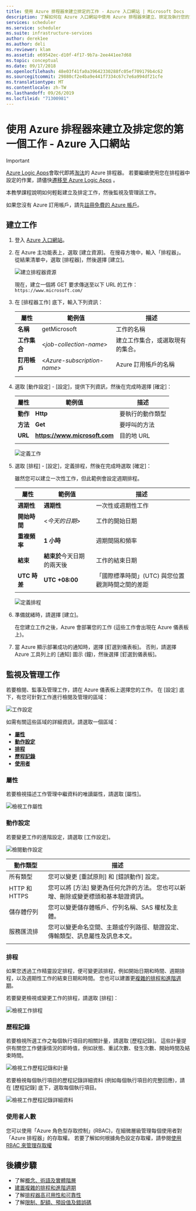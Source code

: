 ```yaml
---
title: 使用 Azure 排程器來建立排定的工作 - Azure 入口網站 | Microsoft Docs
description: 了解如何在 Azure 入口網站中使用 Azure 排程器來建立、排定及執行您的第一個自動化工作
services: scheduler
ms.service: scheduler
ms.suite: infrastructure-services
author: derek1ee
ms.author: deli
ms.reviewer: klam
ms.assetid: e69542ec-d10f-4f17-9b7a-2ee441ee7d68
ms.topic: conceptual
ms.date: 09/17/2018
ms.openlocfilehash: 48e03f41fa0a39642330288fc05ef709179b4c62
ms.sourcegitcommit: 29880cf2e4ba9e441f7334c67c7e6a994df21cfe
ms.translationtype: MT
ms.contentlocale: zh-TW
ms.lasthandoff: 09/26/2019
ms.locfileid: "71300981"
---
```

# <a name="create-and-schedule-your-first-job-with-azure-scheduler---azure-portal"></a>使用 Azure 排程器來建立及排定您的第一個工作 - Azure 入口網站

> [!IMPORTANT]
> [Azure Logic Apps](../logic-apps/logic-apps-overview.md)會取代即將[淘汰](../scheduler/migrate-from-scheduler-to-logic-apps.md#retire-date)的 Azure 排程器。 若要繼續使用您在排程器中設定的作業，請儘快[遷移至 Azure Logic Apps](../scheduler/migrate-from-scheduler-to-logic-apps.md) 。

本教學課程說明如何輕鬆建立及排定工作，然後監視及管理該工作。 

如果您沒有 Azure 訂用帳戶，請先<a href="https://azure.microsoft.com/free/" target="_blank">註冊免費的 Azure 帳戶</a>。

## <a name="create-job"></a>建立工作

1. 登入 [Azure 入口網站](https://portal.azure.com/)。  

1. 在 Azure 主功能表上，選取 [建立資源]。 在搜尋方塊中，輸入「排程器」。 從結果清單中，選取 [排程器]，然後選擇 [建立]。

   ![建立排程器資源](./media/scheduler-get-started-portal/scheduler-v2-portal-marketplace-create.png)

   現在，建立一個將 GET 要求傳送至以下 URL 的工作：`https://www.microsoft.com/` 

1. 在 [排程器工作] 底下，輸入下列資訊：

   | 屬性 | 範例值 | 描述 |
   |----------|---------------|-------------| 
   | **名稱** | getMicrosoft | 工作的名稱 | 
   | **工作集合** | <*job-collection-name*> | 建立工作集合，或選取現有的集合。 | 
   | **訂用帳戶** | <*Azure-subscription-name*> | Azure 訂用帳戶的名稱 | 
   |||| 

1. 選取 [動作設定] - [設定]，提供下列資訊，然後在完成時選擇 [確定]：

   | 屬性 | 範例值 | 描述 |
   |----------|---------------|-------------| 
   | **動作** | **Http** | 要執行的動作類型 | 
   | **方法** | **Get** | 要呼叫的方法 | 
   | **URL** | **https://www.microsoft.com** | 目的地 URL | 
   |||| 
   
   ![定義工作](./media/scheduler-get-started-portal/scheduler-v2-portal-action-settings.png)

1. 選取 [排程] - [設定]，定義排程，然後在完成時選取 [確定]：

   雖然您可以建立一次性工作，但此範例會設定週期排程。

   | 屬性 | 範例值 | 描述 |
   |----------|---------------|-------------| 
   | **週期性** | **週期性** | 一次性或週期性工作 | 
   | **開始時間** | <*今天的日期*> | 工作的開始日期 | 
   | **重複頻率** | **1 小時** | 週期間隔和頻率 | 
   | **結束** | **結束於**今天日期的兩天後 | 工作的結束日期 | 
   | **UTC 時差** | **UTC +08:00** | 「國際標準時間」(UTC) 與您位置觀測時間之間的差距 | 
   |||| 

   ![定義排程](./media/scheduler-get-started-portal/scheduler-v2-portal-recurrence-schedule.png)

1. 準備就緒時，請選擇 [建立]。

   在您建立工作之後，Azure 會部署您的工作 (這些工作會出現在 Azure 儀表板上)。 

1. 當 Azure 顯示部署成功的通知時，選擇 [釘選到儀表板]。 否則，請選擇 Azure 工具列上的 [通知] 圖示 (鐘)，然後選擇 [釘選到儀表板]。

## <a name="monitor-and-manage-jobs"></a>監視及管理工作

若要檢閱、監事及管理工作，請在 Azure 儀表板上選擇您的工作。 在 [設定] 底下，有您可針對工作進行檢閱及管理的區域：

![工作設定](./media/scheduler-get-started-portal/scheduler-v2-portal-job-overview-1.png)

如需有關這些區域的詳細資訊，請選取一個區域：

* [**屬性**](#properties)
* [**動作設定**](#action-settings)
* [**排程**](#schedule)
* [**歷程記錄**](#history)
* [**使用者**](#users)

<a name="properties"></a>

### <a name="properties"></a>屬性

若要檢視描述工作管理中繼資料的唯讀屬性，請選取 [屬性]。

![檢視工作屬性](./media/scheduler-get-started-portal/scheduler-v2-portal-job-properties.png)

<a name="action-settings"></a>

### <a name="action-settings"></a>動作設定

若要變更工作的進階設定，請選取 [工作設定]。 

![檢閱動作設定](./media/scheduler-get-started-portal/scheduler-v2-portal-job-action-settings.png)

| 動作類型 | 描述 | 
|-------------|-------------| 
| 所有類型 | 您可以變更 [重試原則] 和 [錯誤動作] 設定。 | 
| HTTP 和 HTTPS | 您可以將 [方法] 變更為任何允許的方法。 您也可以新增、刪除或變更標頭和基本驗證資訊。 | 
| 儲存體佇列| 您可以變更儲存體帳戶、佇列名稱、SAS 權杖及主體。 | 
| 服務匯流排 | 您可以變更命名空間、主題或佇列路徑、驗證設定、傳輸類型、訊息屬性及訊息本文。 | 
||| 

<a name="schedule"></a>

### <a name="schedule"></a>排程

如果您透過工作精靈設定排程，便可變更該排程，例如開始日期和時間、週期排程，以及週期性工作的結束日期和時間。
您也可以建置更[複雜的排程和進階週期](scheduler-advanced-complexity.md)。

若要變更檢視或變更工作的排程，請選取 [排程]：

![檢視工作排程](./media/scheduler-get-started-portal/scheduler-v2-portal-job-schedule.png)

<a name="history"></a>

### <a name="history"></a>歷程記錄

若要檢視所選工作之每個執行項目的相關計量，請選取 [歷程記錄]。 這些計量提供有關您工作健康情況的即時值，例如狀態、重試次數、發生次數、開始時間及結束時間。

![檢視工作歷程記錄和計量](./media/scheduler-get-started-portal/scheduler-v2-portal-job-history.png)

若要檢視每個執行項目的歷程記錄詳細資料 (例如每個執行項目的完整回應)，請在 [歷程記錄] 底下，選取每個執行項目。 

![檢視工作歷程記錄詳細資料](./media/scheduler-get-started-portal/scheduler-v2-portal-job-history-details.png)

<a name="users"></a>

### <a name="users"></a>使用者人數

您可以使用「Azure 角色型存取控制」(RBAC)，在細微層級管理每個使用者對「Azure 排程器」的存取權。 若要了解如何根據角色設定存取權，請參閱[使用 RBAC 來管理存取權](../role-based-access-control/role-assignments-portal.md)

## <a name="next-steps"></a>後續步驟

* 了解[概念、術語及實體階層](scheduler-concepts-terms.md)
* [建置複雜的排程和進階週期](scheduler-advanced-complexity.md)
* 了解[排程器高可用性和可靠性](scheduler-high-availability-reliability.md)
* 了解[限制、配額、預設值及錯誤碼](scheduler-limits-defaults-errors.md)
